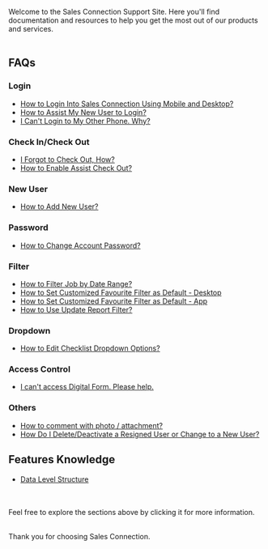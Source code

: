 Welcome to the Sales Connection Support Site. Here you'll find documentation and resources to help you get the most out of our products and services.<br><br>

## FAQs
### Login
- [How to Login Into Sales Connection Using Mobile and Desktop?](Login.md)
- [How to Assist My New User to Login?](New_User_Login.md)
- [I Can't Login to My Other Phone. Why?](IMEI.md)


### Check In/Check Out
- [I Forgot to Check Out, How?](Assist_Check_Out.md)
- [How to Enable Assist Check Out?](Enable_Assist_Check_Out.md)


### New User
- [How to Add New User?](Add_New_User.md)

  
### Password
- [How to Change Account Password?](Change_Account_Password.md)


### Filter
- [How to Filter Job by Date Range?](Job_Filter_by_Date_Range.md)
- [How to Set Customized Favourite Filter as Default - Desktop ](Default_Favourite_Filter.md)
- [How to Set Customized Favourite Filter as Default - App ](Default_Favourite_Filter_App.md)
- [How to Use Update Report Filter?](Job_Update_Report_Filter.md)
  

### Dropdown
- [How to Edit Checklist Dropdown Options?](Edit_Checklist_Dropdown_Options.md)


### Access Control
- [I can't access Digital Form. Please help.](Can't_Access_Digital_Form.md)


### Others
- [How to comment with photo / attachment?](Comment_With_Photo.md)
- [How Do I Delete/Deactivate a Resigned User or Change to a New User?](Delete,_Deactivate_or_Change_User.md)

  
## Features Knowledge 
- [Data Level Structure](Data_Level_Structure.md)

<br><br>
Feel free to explore the sections above by clicking it for more information.<br><br>

Thank you for choosing Sales Connection.
